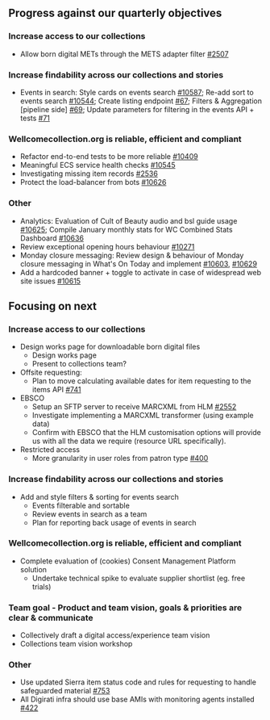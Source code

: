 ## Progress against our quarterly objectives

### Increase access to our collections
- Allow born digital METs through the METS adapter filter [#2507](https://github.com/wellcomecollection/catalogue-pipeline/issues/2507)

### Increase findability across our collections and stories
- Events in search: Style cards on events search [#10587](https://github.com/wellcomecollection/wellcomecollection.org/issues/10587); Re-add sort to events search [#10544](https://github.com/wellcomecollection/wellcomecollection.org/issues/10554); Create listing endpoint [#67](https://github.com/wellcomecollection/content-api/issues/67); Filters & Aggregation [pipeline side] [#69](https://github.com/wellcomecollection/content-api/issues/69); Update parameters for filtering in the events API + tests [#71](https://github.com/wellcomecollection/content-api/issues/71)


### Wellcomecollection.org is reliable, efficient and compliant
- Refactor end-to-end tests to be more reliable [#10409](https://github.com/wellcomecollection/wellcomecollection.org/issues/10409)
- Meaningful ECS service health checks [#10545](https://github.com/wellcomecollection/wellcomecollection.org/issues/10545)
- Investigating missing item records [#2536](https://github.com/wellcomecollection/catalogue-pipeline/issues/2536)
- Protect the load-balancer from bots [#10626](https://github.com/wellcomecollection/wellcomecollection.org/pull/10626)

### Other
- Analytics: Evaluation of Cult of Beauty audio and bsl guide usage [#10625](https://github.com/wellcomecollection/wellcomecollection.org/issues/10625); Compile January monthly stats for WC Combined Stats Dashboard [#10636](https://github.com/wellcomecollection/wellcomecollection.org/issues/10636)
- Review exceptional opening hours behaviour [#10271](https://github.com/wellcomecollection/wellcomecollection.org/issues/10271)
- Monday closure messaging: Review design & behaviour of Monday closure messaging in What's On Today and implement [#10603](https://github.com/wellcomecollection/wellcomecollection.org/issues/10603), [#10629](https://github.com/wellcomecollection/wellcomecollection.org/issues/10629)
- Add a hardcoded banner + toggle to activate in case of widespread web site issues [#10615](https://github.com/wellcomecollection/wellcomecollection.org/issues/10615)


## Focusing on next

### Increase access to our collections
- Design works page for downloadable born digital files
    - Design works page
    - Present to collections team?
-	Offsite requesting:
    -	Plan to move calculating available dates for item requesting to the items API [#741](https://github.com/wellcomecollection/catalogue-api/issues/741)
- EBSCO
    - Setup an SFTP server to receive MARCXML from HLM [#2552](https://github.com/wellcomecollection/catalogue-pipeline/issues/2552)
    - Investigate implementing a MARCXML transformer (using example data)
    - Confirm with EBSCO that the HLM customisation options will provide us with all the data we require (resource URL specifically).
- Restricted access
    - More granularity in user roles from patron type [#400](https://github.com/wellcomecollection/identity/issues/400)

### Increase findability across our collections and stories
- Add and style filters & sorting for events search
    - Events filterable and sortable
    - Review events in search as a team
    - Plan for reporting back usage of events in search

### Wellcomecollection.org is reliable, efficient and compliant
 - Complete evaluation of (cookies) Consent Management Platform solution
    - Undertake technical spike to evaluate supplier shortlist (eg. free trials)

### Team goal - Product and team vision, goals & priorities are clear & communicate
- Collectively draft a digital access/experience team vision
- Collections team vision workshop

### Other
- Use updated Sierra item status code and rules for requesting to handle safeguarded material [#753](https://github.com/wellcomecollection/catalogue-api/issues/753)
- All Digirati infra should use base AMIs with monitoring agents installed [#422](https://github.com/wellcomecollection/platform-infrastructure/issues/422)
